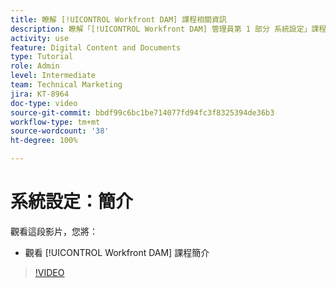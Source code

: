 ```yaml
---
title: 瞭解 [!UICONTROL Workfront DAM] 課程相關資訊
description: 瞭解「[!UICONTROL Workfront DAM] 管理員第 1 部分 系統設定」課程將包含哪些內容。
activity: use
feature: Digital Content and Documents
type: Tutorial
role: Admin
level: Intermediate
team: Technical Marketing
jira: KT-8964
doc-type: video
source-git-commit: bbdf99c6bc1be714077fd94fc3f8325394de36b3
workflow-type: tm+mt
source-wordcount: '38'
ht-degree: 100%

---
```


# 系統設定：簡介

觀看這段影片，您將：

* 觀看 [!UICONTROL Workfront DAM] 課程簡介

>[!VIDEO](https://video.tv.adobe.com/v/3436912/?quality=12&learn=on&enablevpops=1&captions=chi_hant)

<!-- Learn more graphic & links to documentation articles
* Accessing help for Workfront DAM
* Workfront DAM within Workfront
-->
